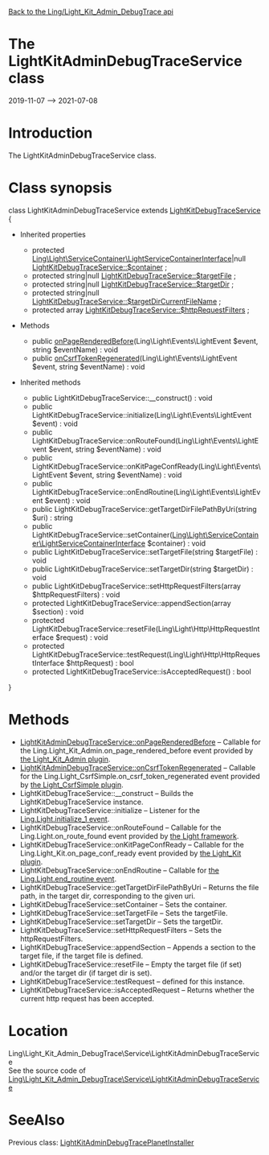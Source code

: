 [Back to the Ling/Light_Kit_Admin_DebugTrace api](https://github.com/lingtalfi/Light_Kit_Admin_DebugTrace/blob/master/doc/api/Ling/Light_Kit_Admin_DebugTrace.md)



The LightKitAdminDebugTraceService class
================
2019-11-07 --> 2021-07-08






Introduction
============

The LightKitAdminDebugTraceService class.



Class synopsis
==============


class <span class="pl-k">LightKitAdminDebugTraceService</span> extends [LightKitDebugTraceService](https://github.com/lingtalfi/Light_Kit_DebugTrace/blob/master/doc/api/Ling/Light_Kit_DebugTrace/Service/LightKitDebugTraceService.md)  {

- Inherited properties
    - protected [Ling\Light\ServiceContainer\LightServiceContainerInterface](https://github.com/lingtalfi/Light/blob/master/doc/api/Ling/Light/ServiceContainer/LightServiceContainerInterface.md)|null [LightKitDebugTraceService::$container](#property-container) ;
    - protected string|null [LightKitDebugTraceService::$targetFile](#property-targetFile) ;
    - protected string|null [LightKitDebugTraceService::$targetDir](#property-targetDir) ;
    - protected string|null [LightKitDebugTraceService::$targetDirCurrentFileName](#property-targetDirCurrentFileName) ;
    - protected array [LightKitDebugTraceService::$httpRequestFilters](#property-httpRequestFilters) ;

- Methods
    - public [onPageRenderedBefore](https://github.com/lingtalfi/Light_Kit_Admin_DebugTrace/blob/master/doc/api/Ling/Light_Kit_Admin_DebugTrace/Service/LightKitAdminDebugTraceService/onPageRenderedBefore.md)(Ling\Light\Events\LightEvent $event, string $eventName) : void
    - public [onCsrfTokenRegenerated](https://github.com/lingtalfi/Light_Kit_Admin_DebugTrace/blob/master/doc/api/Ling/Light_Kit_Admin_DebugTrace/Service/LightKitAdminDebugTraceService/onCsrfTokenRegenerated.md)(Ling\Light\Events\LightEvent $event, string $eventName) : void

- Inherited methods
    - public LightKitDebugTraceService::__construct() : void
    - public LightKitDebugTraceService::initialize(Ling\Light\Events\LightEvent $event) : void
    - public LightKitDebugTraceService::onRouteFound(Ling\Light\Events\LightEvent $event, string $eventName) : void
    - public LightKitDebugTraceService::onKitPageConfReady(Ling\Light\Events\LightEvent $event, string $eventName) : void
    - public LightKitDebugTraceService::onEndRoutine(Ling\Light\Events\LightEvent $event) : void
    - public LightKitDebugTraceService::getTargetDirFilePathByUri(string $uri) : string
    - public LightKitDebugTraceService::setContainer([Ling\Light\ServiceContainer\LightServiceContainerInterface](https://github.com/lingtalfi/Light/blob/master/doc/api/Ling/Light/ServiceContainer/LightServiceContainerInterface.md) $container) : void
    - public LightKitDebugTraceService::setTargetFile(string $targetFile) : void
    - public LightKitDebugTraceService::setTargetDir(string $targetDir) : void
    - public LightKitDebugTraceService::setHttpRequestFilters(array $httpRequestFilters) : void
    - protected LightKitDebugTraceService::appendSection(array $section) : void
    - protected LightKitDebugTraceService::resetFile(Ling\Light\Http\HttpRequestInterface $request) : void
    - protected LightKitDebugTraceService::testRequest(Ling\Light\Http\HttpRequestInterface $httpRequest) : bool
    - protected LightKitDebugTraceService::isAcceptedRequest() : bool

}






Methods
==============

- [LightKitAdminDebugTraceService::onPageRenderedBefore](https://github.com/lingtalfi/Light_Kit_Admin_DebugTrace/blob/master/doc/api/Ling/Light_Kit_Admin_DebugTrace/Service/LightKitAdminDebugTraceService/onPageRenderedBefore.md) &ndash; Callable for the Ling.Light_Kit_Admin.on_page_rendered_before event provided by [the Light_Kit_Admin plugin](https://github.com/lingtalfi/Light_Kit_Admin).
- [LightKitAdminDebugTraceService::onCsrfTokenRegenerated](https://github.com/lingtalfi/Light_Kit_Admin_DebugTrace/blob/master/doc/api/Ling/Light_Kit_Admin_DebugTrace/Service/LightKitAdminDebugTraceService/onCsrfTokenRegenerated.md) &ndash; Callable for the Ling.Light_CsrfSimple.on_csrf_token_regenerated event provided by [the Light_CsrfSimple plugin](Light_CsrfSimple).
- LightKitDebugTraceService::__construct &ndash; Builds the LightKitDebugTraceService instance.
- LightKitDebugTraceService::initialize &ndash; Listener for the [Ling.Light.initialize_1 event](https://github.com/lingtalfi/Light/blob/master/personal/mydoc/pages/events.md).
- LightKitDebugTraceService::onRouteFound &ndash; Callable for the Ling.Light.on_route_found event provided by [the Light framework](https://github.com/lingtalfi/Light).
- LightKitDebugTraceService::onKitPageConfReady &ndash; Callable for the Ling.Light_Kit.on_page_conf_ready event provided by [the Light_Kit plugin](https://github.com/lingtalfi/Light_Kit).
- LightKitDebugTraceService::onEndRoutine &ndash; Callable for [the Ling.Light.end_routine event](https://github.com/lingtalfi/Light/blob/master/personal/mydoc/pages/events.md).
- LightKitDebugTraceService::getTargetDirFilePathByUri &ndash; Returns the file path, in the target dir, corresponding to the given uri.
- LightKitDebugTraceService::setContainer &ndash; Sets the container.
- LightKitDebugTraceService::setTargetFile &ndash; Sets the targetFile.
- LightKitDebugTraceService::setTargetDir &ndash; Sets the targetDir.
- LightKitDebugTraceService::setHttpRequestFilters &ndash; Sets the httpRequestFilters.
- LightKitDebugTraceService::appendSection &ndash; Appends a section to the target file, if the target file is defined.
- LightKitDebugTraceService::resetFile &ndash; Empty the target file (if set) and/or the target dir (if target dir is set).
- LightKitDebugTraceService::testRequest &ndash; defined for this instance.
- LightKitDebugTraceService::isAcceptedRequest &ndash; Returns whether the current http request has been accepted.





Location
=============
Ling\Light_Kit_Admin_DebugTrace\Service\LightKitAdminDebugTraceService<br>
See the source code of [Ling\Light_Kit_Admin_DebugTrace\Service\LightKitAdminDebugTraceService](https://github.com/lingtalfi/Light_Kit_Admin_DebugTrace/blob/master/Service/LightKitAdminDebugTraceService.php)



SeeAlso
==============
Previous class: [LightKitAdminDebugTracePlanetInstaller](https://github.com/lingtalfi/Light_Kit_Admin_DebugTrace/blob/master/doc/api/Ling/Light_Kit_Admin_DebugTrace/Light_PlanetInstaller/LightKitAdminDebugTracePlanetInstaller.md)<br>

